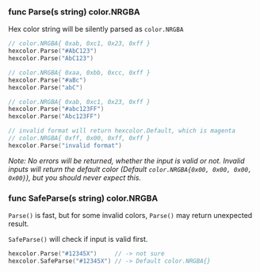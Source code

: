 ### func Parse(s string) color.NRGBA

Hex color string will be silently parsed as `color.NRGBA`

``` go
// color.NRGBA{ 0xab, 0xc1, 0x23, 0xff }
hexcolor.Parse("#AbC123") 
hexcolor.Parse("AbC123") 

// color.NRGBA{ 0xaa, 0xbb, 0xcc, 0xff }
hexcolor.Parse("#aBc")
hexcolor.Parse("abC") 

// color.NRGBA{ 0xab, 0xc1, 0x23, 0xff }
hexcolor.Parse("#abc123FF")
hexcolor.Parse("Abc123FF") 

// invalid format will return hexcolor.Default, which is magenta
// color.NRGBA{ 0xff, 0x00, 0xff, 0xff }
hexcolor.Parse("invalid format")
```

*Note: No errors will be returned, whether the input is valid or not. Invalid inputs will return the default color (Default `color.NRGBA{0x00, 0x00, 0x00, 0x00}`), but you should never expect this.*

### func SafeParse(s string) color.NRGBA

`Parse()` is fast, but for some invalid colors, `Parse()` may return unexpected result.

`SafeParse()` will check if input is valid first.

``` go
hexcolor.Parse("#12345X")     // -> not sure
hexcolor.SafeParse("#12345X") // -> Default color.NRGBA{}
```
